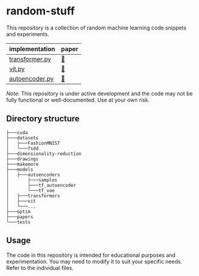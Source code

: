 # random-stuff

This repository is a collection of random machine learning code snippets and experiments.

| implementation                                        | paper                                           |
| ------------------------------------------------------| ----------------------------------------------- |
| [transformer.py](models/transformers/transformer.py)  |[:link:](https://arxiv.org/abs/1706.03762)       |
| [vit.py](models/vit/vit.py)                           |[:link:](https://arxiv.org/abs/2010.11929)       |
| [autoencoder.py](models/autoencoders/autoencoders.py) |[:link:](https://arxiv.org/abs/1312.6114)        |


*Note*: This repository is under active development and the code may not be fully functional or well-documented. Use at your own risk.

## Directory structure
```
├───cuda
├───datasets
│   ├───FashionMNIST
│   └───fsdd
├───dimensionality-reduction
├───drawings
├───makemore
├───models
│   ├───autoencoders
│       ├───samples
│       ├───tf_autoencoder
│       └───tf_vae
│   ├───transformers
│   ├───vit
│   └───...
├───optim
├───papers
└───tests
```
## Usage
The code in this repository is intended for educational purposes and experimentation. You may need to modify it to suit your specific needs. Refer to the individual files.
